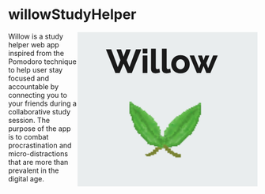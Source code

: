 # willowStudyHelper
<p align="center">
<img src="https://github.com/shrishayap/willowStudyHelper/blob/main/original.png" align="right" alt="Willow Study Helper Logo">
</p>
Willow is a study helper web app inspired from the Pomodoro technique to help user stay focused and accountable by connecting you to your friends during a collaborative study session. The purpose of the app is to combat procrastination and micro-distractions that are more than prevalent in the digital age. 


